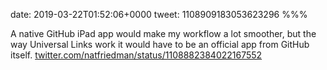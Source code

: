 date: 2019-03-22T01:52:06+0000
tweet: 1108909183053623296
%%%

A native GitHub iPad app would make my workflow a lot smoother, but the way Universal Links work it would have to be an official app from GitHub itself. [twitter.com/natfriedman/status/1108882384022167552](https://twitter.com/natfriedman/status/1108882384022167552)
